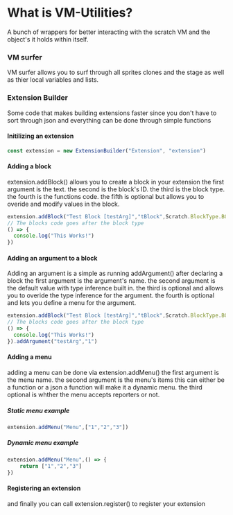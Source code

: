 # What is VM-Utilities?
A bunch of wrappers for better interacting with the scratch VM and the object's it holds within itself.

### VM surfer
VM surfer allows you to surf through all sprites clones and the stage as well as thier local variables and lists.

### Extension Builder
Some code that makes building extensions faster since you don't have to sort through json and everything can be done through simple functions

#### Initilizing an extension
```js
const extension = new ExtensionBuilder("Extension", "extension")
```

#### Adding a block
extension.addBlock() allows you to create a block in your extension
the first argument is the text.
the second is the block's ID.
the third is the block type.
the fourth is the functions code.
the fifth is optional but allows you to overide and modify values in the block.
```js
extension.addBlock("Test Block [testArg]","tBlock",Scratch.BlockType.BOOLEAN,
// The blocks code goes after the block type
() => {
  console.log("This Works!")
})
```

#### Adding an argument to a block
Adding an argument is a simple as running addArgument() after declaring a block
the first argument is the argument's name.
the second argument is the default value with type inference built in.
the third is optional and allows you to overide the type inference for the argument.
the fourth is optional and lets you define a menu for the argument.
```js
extension.addBlock("Test Block [testArg]","tBlock",Scratch.BlockType.BOOLEAN,
// The blocks code goes after the block type
() => {
  console.log("This Works!")
}).addArgument("testArg","1")
```

#### Adding a menu
adding a menu can be done via extension.addMenu()
the first argument is the menu name.
the second argument is the menu's items this can either be a function or a json a function will make it a dynamic menu.
the third optional is whther the menu accepts reporters or not.

##### Static menu example
```js
extension.addMenu("Menu",["1","2","3"])
```

##### Dynamic menu example
```js
extension.addMenu("Menu",() => {
    return ["1","2","3"]
})
```

#### Registering an extension
and finally you can call extension.register() to register your extension
